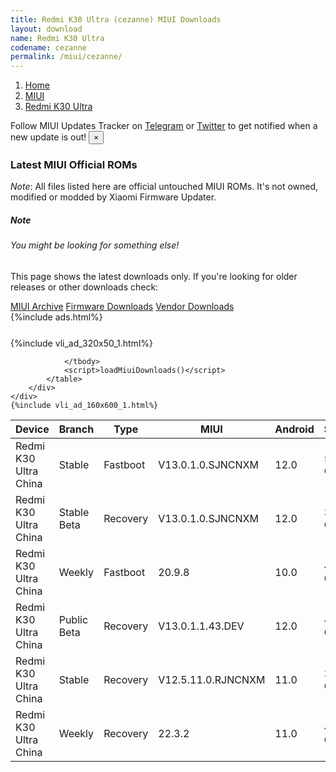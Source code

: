 ```yaml
---
title: Redmi K30 Ultra (cezanne) MIUI Downloads
layout: download
name: Redmi K30 Ultra
codename: cezanne
permalink: /miui/cezanne/
---
```

<nav aria-label="breadcrumb">
    <ol class="breadcrumb">
        <li class="breadcrumb-item"><a href="/">Home</a></li>
        <li class="breadcrumb-item"><a href="/miui/">MIUI</a></li>
        <li class="breadcrumb-item active" aria-current="page"><a href="/miui/cezanne/">Redmi K30 Ultra</a></li>
    </ol>
</nav>
<div class="alert alert-primary alert-dismissible fade show" role="alert">
    Follow MIUI Updates Tracker on <a href="https://t.me/MIUIUpdatesTracker" class="alert-link">Telegram</a>
     or <a href="https://twitter.com/MiFwUpdater" class="alert-link">Twitter</a> to get notified when a new update is out!
    <button type="button" class="close" data-dismiss="alert" aria-label="Close">
        <span aria-hidden="true">&times;</span>
    </button>
</div>

### Latest MIUI Official ROMs
*Note*: All files listed here are official untouched MIUI ROMs. It's not owned, modified or modded by Xiaomi Firmware Updater.
<div class="card">
  <div class="card-body">
    <h5 class="card-title">Note</h5>
    <h6 class="card-subtitle mb-2 text-muted">You might be looking for something else!</h6>
    <p class="card-text">This page shows the latest downloads only.
     If you're looking for older releases or other downloads check:</p>
    <a href="/archive/miui/cezanne/" class="card-link">MIUI Archive</a>
    <a href="/firmware/cezanne/" class="card-link">Firmware Downloads</a>
    <a href="/vendor/cezanne/" class="card-link">Vendor Downloads</a>
  </div>
</div>
{%include ads.html%}
<div class="row justify-content-center">
    <div class="col-10">
        <div class="table-responsive-md" style="margin-top: 25px;">
            {%include vli_ad_320x50_1.html%}
            <table id="miui" class="display dt-responsive nowrap compact table table-striped table-hover table-sm">
                <thead class="thead-dark">
                    <tr>
                        <th data-ref="device">Device</th>
                        <th data-ref="branch">Branch</th>
                        <th data-ref="type">Type</th>
                        <th data-ref="miui">MIUI</th>
                        <th data-ref="android">Android</th>
                        <th data-ref="size">Size</th>
                        <th data-ref="size">Date</th>
                        <th data-ref="link">Link</th>
                    </tr>
                </thead>
                <tbody>
                <tr><td>Redmi K30 Ultra China</td><td>Stable</td><td>Fastboot</td><td>V13.0.1.0.SJNCNXM</td><td>12.0</td><td>5.8 GB</td><td>2022-06-12</td><td><a href="/miui/cezanne/stable/V13.0.1.0.SJNCNXM/">Download</a></td></tr>
<tr><td>Redmi K30 Ultra China</td><td>Stable Beta</td><td>Recovery</td><td>V13.0.1.0.SJNCNXM</td><td>12.0</td><td>3.8 GB</td><td>2022-06-17</td><td><a href="/miui/cezanne/stable beta/V13.0.1.0.SJNCNXM/">Download</a></td></tr>
<tr><td>Redmi K30 Ultra China</td><td>Weekly</td><td>Fastboot</td><td>20.9.8</td><td>10.0</td><td>4.2 GB</td><td>2020-09-08</td><td><a href="/miui/cezanne/weekly/20.9.8/">Download</a></td></tr>
<tr><td>Redmi K30 Ultra China</td><td>Public Beta</td><td>Recovery</td><td>V13.0.1.1.43.DEV</td><td>12.0</td><td>4.6 GB</td><td>2022-07-01</td><td><a href="/miui/cezanne/public beta/V13.0.1.1.43.DEV/">Download</a></td></tr>
<tr><td>Redmi K30 Ultra China</td><td>Stable</td><td>Recovery</td><td>V12.5.11.0.RJNCNXM</td><td>11.0</td><td>3.5 GB</td><td>2022-03-10</td><td><a href="/miui/cezanne/stable/V12.5.11.0.RJNCNXM/">Download</a></td></tr>
<tr><td>Redmi K30 Ultra China</td><td>Weekly</td><td>Recovery</td><td>22.3.2</td><td>11.0</td><td>4.1 GB</td><td>2022-03-03</td><td><a href="/miui/cezanne/weekly/22.3.2/">Download</a></td></tr>

                </tbody>
                <script>loadMiuiDownloads()</script>
            </table>
        </div>
    </div>
    {%include vli_ad_160x600_1.html%}
</div>
